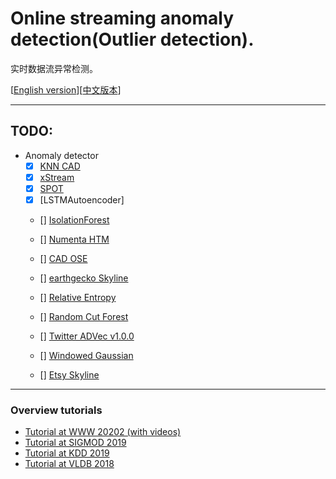 

<!--
 * @Author: liufr
 * @Github: https://github.com/Fengrui-Liu
 * @LastEditTime: 2020-12-16 19:51:01
 * @Copyright 2020 liufr
 * @Description:
-->

# Online streaming anomaly detection(Outlier detection).


实时数据流异常检测。

[[English version](./README.md)][[中文版本](./README_zh_CN.md)]


---


## TODO:

- Anomaly detector
    - [x] [KNN CAD](https://github.com/numenta/NAB/tree/master/nab/detectors/knncad)
    - [x] [xStream](https://cmuxstream.github.io/)
    - [x] [SPOT](https://dl.acm.org/doi/10.1145/3097983.3098144)
    - [x] [LSTMAutoencoder]
    - [] [IsolationForest](https://cs.nju.edu.cn/zhouzh/zhouzh.files/publication/icdm08b.pdf)
    - [] [Numenta HTM](https://github.com/numenta/nupic)
    - [] [CAD OSE](https://github.com/smirmik/CAD)
    - [] [earthgecko Skyline](https://github.com/earthgecko/skyline)

    - [] [Relative Entropy](http://www.hpl.hp.com/techreports/2011/HPL-2011-8.pdf)
    - [] [Random Cut Forest](http://proceedings.mlr.press/v48/guha16.pdf)
    - [] [Twitter ADVec v1.0.0](https://github.com/twitter/AnomalyDetection)
    - [] [Windowed Gaussian](https://github.com/numenta/NAB/blob/master/nab/detectors/gaussian/windowedGaussian_detector.py)
    - [] [Etsy Skyline](https://github.com/etsy/skyline)



---

### Overview tutorials
* [Tutorial at WWW 20202 (with videos)](https://lovvge.github.io/Forecasting-Tutorial-WWW-2020/)
* [Tutorial at SIGMOD 2019](https://lovvge.github.io/Forecasting-Tutorials/SIGMOD-2019/)
* [Tutorial at KDD 2019](https://lovvge.github.io/Forecasting-Tutorial-KDD-2019/)
* [Tutorial at VLDB 2018](https://lovvge.github.io/Forecasting-Tutorial-VLDB-2018/)